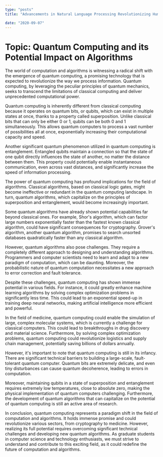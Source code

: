 ```yaml
---
type: "posts"
title: "Advancements in Natural Language Processing Revolutionizing HumanComputer Interaction"

date: "2020-09-07"
---
```


# Topic: Quantum Computing and its Potential Impact on Algorithms

The world of computation and algorithms is witnessing a radical shift with the emergence of quantum computing, a promising technology that is expected to revolutionize the way we process information. Quantum computing, by leveraging the peculiar principles of quantum mechanics, seeks to transcend the limitations of classical computing and deliver unprecedented computational power.

Quantum computing is inherently different from classical computing because it operates on quantum bits, or qubits, which can exist in multiple states at once, thanks to a property called superposition. Unlike classical bits that can only be either 0 or 1, qubits can be both 0 and 1 simultaneously. This allows quantum computers to process a vast number of possibilities all at once, exponentially increasing their computational capacity and speed.

Another significant quantum phenomenon utilized in quantum computing is entanglement. Entangled qubits maintain a connection so that the state of one qubit directly influences the state of another, no matter the distance between them. This property could potentially enable instantaneous communication, even across vast distances, and significantly increase the speed of information processing.

The power of quantum computing has profound implications for the field of algorithms. Classical algorithms, based on classical logic gates, might become ineffective or redundant in the quantum computing landscape. In turn, quantum algorithms, which capitalize on the principles of superposition and entanglement, would become increasingly important.

Some quantum algorithms have already shown potential capabilities far beyond classical ones. For example, Shor's algorithm, which can factor large numbers exponentially faster than the fastest known classical algorithm, could have significant consequences for cryptography. Grover's algorithm, another quantum algorithm, promises to search unsorted databases quadratically faster than any classical algorithm.

However, quantum algorithms also pose challenges. They require a completely different approach to designing and understanding algorithms. Programmers and computer scientists need to learn and adapt to a new paradigm of computation, which can be daunting. Moreover, the probabilistic nature of quantum computation necessitates a new approach to error correction and fault tolerance.

Despite these challenges, quantum computing has shown immense potential in various fields. For instance, it could greatly enhance machine learning algorithms by solving complex optimization problems in significantly less time. This could lead to an exponential speed-up in training deep neural networks, making artificial intelligence more efficient and powerful.

In the field of medicine, quantum computing could enable the simulation of large, complex molecular systems, which is currently a challenge for classical computers. This could lead to breakthroughs in drug discovery and material science. Furthermore, by solving complex optimization problems, quantum computing could revolutionize logistics and supply chain management, potentially saving billions of dollars annually.

However, it's important to note that quantum computing is still in its infancy. There are significant technical barriers to building a large-scale, fault-tolerant quantum computer. Quantum bits are extremely delicate, and even tiny disturbances can cause quantum decoherence, leading to errors in computation.

Moreover, maintaining qubits in a state of superposition and entanglement requires extremely low temperatures, close to absolute zero, making the physical implementation of quantum computers challenging. Furthermore, the development of quantum algorithms that can capitalize on the potential of quantum computing is still an active area of research.

In conclusion, quantum computing represents a paradigm shift in the field of computation and algorithms. It holds immense promise and could revolutionize various sectors, from cryptography to medicine. However, realizing its full potential requires overcoming significant technical challenges and developing new quantum algorithms. As graduate students in computer science and technology enthusiasts, we must strive to understand and contribute to this exciting field, as it could redefine the future of computation and algorithms.
